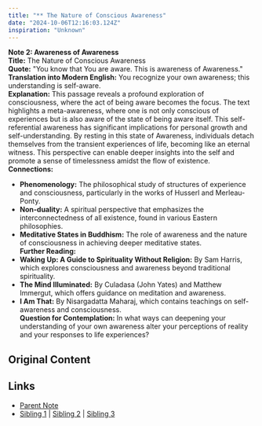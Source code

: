 ```yaml
---
title: "** The Nature of Conscious Awareness"
date: "2024-10-06T12:16:03.124Z"
inspiration: "Unknown"
---
```


  
**Note 2: Awareness of Awareness**  
**Title:** The Nature of Conscious Awareness  
**Quote:** "You know that You are aware. This is awareness of Awareness."  
**Translation into Modern English:** You recognize your own awareness; this understanding is self-aware.  
**Explanation:** This passage reveals a profound exploration of consciousness, where the act of being aware becomes the focus. The text highlights a meta-awareness, where one is not only conscious of experiences but is also aware of the state of being aware itself. This self-referential awareness has significant implications for personal growth and self-understanding. By resting in this state of Awareness, individuals detach themselves from the transient experiences of life, becoming like an eternal witness. This perspective can enable deeper insights into the self and promote a sense of timelessness amidst the flow of existence.  
**Connections:**  
- **Phenomenology:** The philosophical study of structures of experience and consciousness, particularly in the works of Husserl and Merleau-Ponty.  
- **Non-duality:** A spiritual perspective that emphasizes the interconnectedness of all existence, found in various Eastern philosophies.  
- **Meditative States in Buddhism:** The role of awareness and the nature of consciousness in achieving deeper meditative states.  
**Further Reading:**  
- **Waking Up: A Guide to Spirituality Without Religion:** By Sam Harris, which explores consciousness and awareness beyond traditional spirituality.  
- **The Mind Illuminated:** By Culadasa (John Yates) and Matthew Immergut, which offers guidance on meditation and awareness.  
- **I Am That:** By Nisargadatta Maharaj, which contains teachings on self-awareness and consciousness.  
**Question for Contemplation:** In what ways can deepening your understanding of your own awareness alter your perceptions of reality and your responses to life experiences?  


## Original Content



## Links

- [Parent Note](/parent-note.md)
- [Sibling 1](/zettel1.md) | [Sibling 2](/zettel2.md) | [Sibling 3](/zettel3.md)
